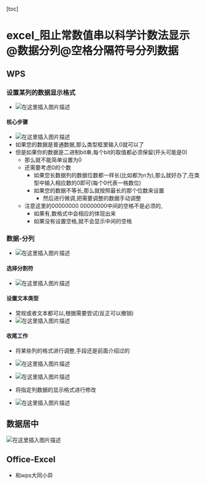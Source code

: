 [toc]

#  excel_阻止常数值串以科学计数法显示@数据分列@空格分隔符号分列数据

## WPS

### 设置某列的数据显示格式

- ![在这里插入图片描述](https://img-blog.csdnimg.cn/d5ef0c9d29bb4ff9bb09c32fe2811c9b.png)

#### 核心步骤

- ![在这里插入图片描述](https://img-blog.csdnimg.cn/6902228e0ba14485a150cef9b6e9be9b.png)
- 如果您的数据是普通数据,那么类型框里输入0就可以了
- 但是如果你的数据是二进制bit串,每个bit的取值都必须保留(开头可能是0)
  - 那么就不能简单设置为0
  - 还需要考虑0的个数
    - 如果您长数据列的数据位数都一样长(比如都为n为),那么就好办了,在类型中输入相应数的0即可(每个0代表一格数位)
    - 如果您的数据不等长,那么就按照最长的那个位数来设置
      - 然后进行微调,把需要调整的数据手动调整
  - 注意这里的00000000 00000000中间的空格不是必须的,
    - 如果有,数格式中会相应的体现出来
    - 如果没有设置空格,就不会显示中间的空格

### 数据-分列

- ![在这里插入图片描述](https://img-blog.csdnimg.cn/935977bc6abb4bacba7f8e88a204a38a.png)

#### 选择分割符

- ![在这里插入图片描述](https://img-blog.csdnimg.cn/c2b85e172227476197c7a6b5ad0e5f4e.png)

#### 设置文本类型	

- 常规或者文本都可以,根据需要尝试(反正可以撤销)
- ![在这里插入图片描述](https://img-blog.csdnimg.cn/9cf420cdac144bfebe51302b35fc67f8.png)

#### 收尾工作

- 将某些列的格式进行调整,手段还是前面介绍过的

- ![在这里插入图片描述](https://img-blog.csdnimg.cn/2e7cf806900f4381ada276a4153ba0f9.png)
- ![在这里插入图片描述](https://img-blog.csdnimg.cn/ed6c358e14924da792b0b377b2b0de1b.png)
- 将指定列数据的显示格式进行修改
- ![在这里插入图片描述](https://img-blog.csdnimg.cn/339935f3b32242b2b5d09eba3fbdcdd4.png)

##  数据居中
![在这里插入图片描述](https://img-blog.csdnimg.cn/86e97a9d454743dfaf514f3c886fea0e.png)



## Office-Excel

- 和wps大同小异